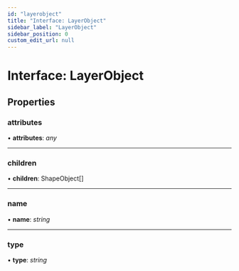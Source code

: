 ```yaml
---
id: "layerobject"
title: "Interface: LayerObject"
sidebar_label: "LayerObject"
sidebar_position: 0
custom_edit_url: null
---
```


# Interface: LayerObject

## Properties

### attributes

• **attributes**: *any*

___

### children

• **children**: ShapeObject[]

___

### name

• **name**: *string*

___

### type

• **type**: *string*
